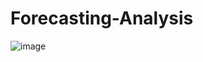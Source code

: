 # Forecasting-Analysis

![image](https://user-images.githubusercontent.com/26725037/234344042-f1f3dc27-707f-4bc3-808d-47cf857e9f2d.png)
